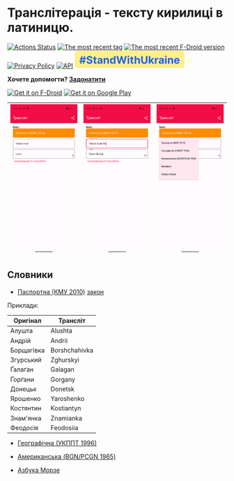 # Транслітерація - тексту кирилиці в латиницю.

[![Actions Status](https://github.com/bossly/uaTranslit/workflows/Create%20Release/badge.svg)](https://github.com/bossly/uaTranslit/actions)
[![The most recent tag](https://img.shields.io/github/v/release/bossly/uaTranslit.svg?logo=github)](https://github.com/bossly/uaTranslit/tags)
[![The most recent F-Droid version](https://img.shields.io/f-droid/v/ua.bossly.tools.translit.svg)](https://f-droid.org/en/packages/ua.bossly.tools.translit/)
[![Privacy Policy](https://img.shields.io/static/v1?label=Privacy%20Policy&message=read&color=blueviolet)](https://github.com/bossly/uaTranslit/blob/master/PRIVACY.md)
[![API](https://img.shields.io/badge/API-31%2B-orange.svg?logo=android)](https://android-arsenal.com/api?level=31)
[![StandWithUkraine](https://raw.githubusercontent.com/vshymanskyy/StandWithUkraine/main/badges/StandWithUkraine.svg)](https://github.com/vshymanskyy/StandWithUkraine/blob/main/docs/README.md)

__Хочете допомогти? [Задонатити](https://send.monobank.ua/jar/4qhFtZFqTc)__

[<img src="https://fdroid.gitlab.io/artwork/badge/get-it-on.png"
     alt="Get it on F-Droid"
     height="80">](https://f-droid.org/packages/ua.bossly.tools.translit/)
[<img src="https://play.google.com/intl/en_us/badges/images/generic/en-play-badge.png"
     alt="Get it on Google Play"
     height="80">](https://play.google.com/store/apps/details?id=ua.bossly.tools.translit)

| ![Primary screen](fastlane/metadata/android/en-US/images/phoneScreenshots/screen1.png) | ![Secondary screen](fastlane/metadata/android/en-US/images/phoneScreenshots/screen2.png) | ![Third screen](fastlane/metadata/android/en-US/images/phoneScreenshots/screen3.png) |
|----------------------------------------------------------------------------------------|------------------------------------------------------------------------------------------|--------------------------------------------------------------------------------------|

## Словники

- [Паспортна (КМУ 2010)](http://latynka.tak.today/works/pasportnyj/) [закон](https://zakon.rada.gov.ua/laws/show/55-2010-%D0%BF#Text)

Приклади:

| Оригінал   | Трансліт      |
|------------|---------------|
| Алушта     | Alushta       |
| Андрій     | Andrii        |
| Борщагівка | Borshchahivka |
| Згурський  | Zghurskyi     |
| Ґалаґан    | Galagan       |
| Ґорґани    | Gorgany       |
| Донецьк    | Donetsk       |
| Ярошенко   | Yaroshenko    |
| Костянтин  | Kostiantyn    |
| Знам'янка  | Znamianka     |
| Феодосія   | Feodosiia     |

- [Географічна (УКППТ 1996)](http://latynka.tak.today/works/ukppt-1996-spr/)

- [Американська (BGN/PCGN 1965)](http://latynka.tak.today/works/bgnpcgn-1965/)

- [Азбука Морзе]()
